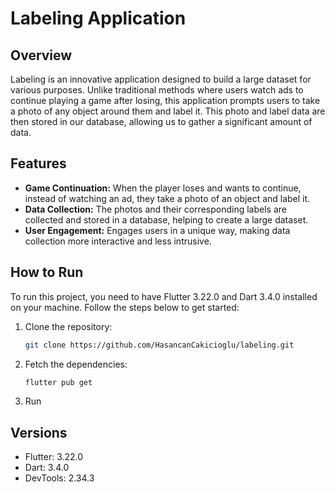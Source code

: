 # Labeling Application

## Overview

Labeling is an innovative application designed to build a large dataset for various purposes. Unlike traditional methods where users watch ads to continue playing a game after losing, this application prompts users to take a photo of any object around them and label it. This photo and label data are then stored in our database, allowing us to gather a significant amount of data.

## Features

- **Game Continuation:** When the player loses and wants to continue, instead of watching an ad, they take a photo of an object and label it.
- **Data Collection:** The photos and their corresponding labels are collected and stored in a database, helping to create a large dataset.
- **User Engagement:** Engages users in a unique way, making data collection more interactive and less intrusive.

## How to Run

To run this project, you need to have Flutter 3.22.0 and Dart 3.4.0 installed on your machine. Follow the steps below to get started:

1. Clone the repository:
   ```bash
   git clone https://github.com/HasancanCakicioglu/labeling.git
   
2. Fetch the dependencies:
   ```bash
   flutter pub get
3. Run

## Versions
- Flutter: 3.22.0
- Dart: 3.4.0
- DevTools: 2.34.3
